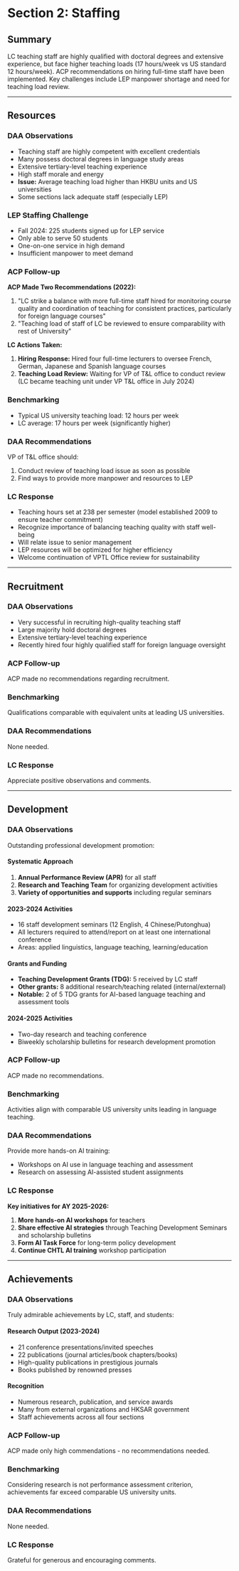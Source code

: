 # Section 2: Staffing

## Summary
LC teaching staff are highly qualified with doctoral degrees and extensive experience, but face higher teaching loads (17 hours/week vs US standard 12 hours/week). ACP recommendations on hiring full-time staff have been implemented. Key challenges include LEP manpower shortage and need for teaching load review.

---

## Resources

### DAA Observations
- Teaching staff are highly competent with excellent credentials
- Many possess doctoral degrees in language study areas
- Extensive tertiary-level teaching experience
- High staff morale and energy
- **Issue:** Average teaching load higher than HKBU units and US universities
- Some sections lack adequate staff (especially LEP)

### LEP Staffing Challenge
- Fall 2024: 225 students signed up for LEP service
- Only able to serve 50 students
- One-on-one service in high demand
- Insufficient manpower to meet demand

### ACP Follow-up
**ACP Made Two Recommendations (2022):**
1. "LC strike a balance with more full-time staff hired for monitoring course quality and coordination of teaching for consistent practices, particularly for foreign language courses"
2. "Teaching load of staff of LC be reviewed to ensure comparability with rest of University"

**LC Actions Taken:**
1. **Hiring Response:** Hired four full-time lecturers to oversee French, German, Japanese and Spanish language courses
2. **Teaching Load Review:** Waiting for VP of T&L office to conduct review (LC became teaching unit under VP T&L office in July 2024)

### Benchmarking
- Typical US university teaching load: 12 hours per week
- LC average: 17 hours per week (significantly higher)

### DAA Recommendations
VP of T&L office should:
1. Conduct review of teaching load issue as soon as possible
2. Find ways to provide more manpower and resources to LEP

### LC Response
- Teaching hours set at 238 per semester (model established 2009 to ensure teacher commitment)
- Recognize importance of balancing teaching quality with staff well-being
- Will relate issue to senior management
- LEP resources will be optimized for higher efficiency
- Welcome continuation of VPTL Office review for sustainability

---

## Recruitment

### DAA Observations
- Very successful in recruiting high-quality teaching staff
- Large majority hold doctoral degrees
- Extensive tertiary-level teaching experience
- Recently hired four highly qualified staff for foreign language oversight

### ACP Follow-up
ACP made no recommendations regarding recruitment.

### Benchmarking
Qualifications comparable with equivalent units at leading US universities.

### DAA Recommendations
None needed.

### LC Response
Appreciate positive observations and comments.

---

## Development

### DAA Observations
Outstanding professional development promotion:

#### Systematic Approach
1. **Annual Performance Review (APR)** for all staff
2. **Research and Teaching Team** for organizing development activities
3. **Variety of opportunities and supports** including regular seminars

#### 2023-2024 Activities
- 16 staff development seminars (12 English, 4 Chinese/Putonghua)
- All lecturers required to attend/report on at least one international conference
- Areas: applied linguistics, language teaching, learning/education

#### Grants and Funding
- **Teaching Development Grants (TDG):** 5 received by LC staff
- **Other grants:** 8 additional research/teaching related (internal/external)
- **Notable:** 2 of 5 TDG grants for AI-based language teaching and assessment tools

#### 2024-2025 Activities
- Two-day research and teaching conference
- Biweekly scholarship bulletins for research development promotion

### ACP Follow-up
ACP made no recommendations.

### Benchmarking
Activities align with comparable US university units leading in language teaching.

### DAA Recommendations
Provide more hands-on AI training:
- Workshops on AI use in language teaching and assessment
- Research on assessing AI-assisted student assignments

### LC Response
**Key initiatives for AY 2025-2026:**
1. **More hands-on AI workshops** for teachers
2. **Share effective AI strategies** through Teaching Development Seminars and scholarship bulletins
3. **Form AI Task Force** for long-term policy development
4. **Continue CHTL AI training** workshop participation

---

## Achievements

### DAA Observations
Truly admirable achievements by LC, staff, and students:

#### Research Output (2023-2024)
- 21 conference presentations/invited speeches
- 22 publications (journal articles/book chapters/books)
- High-quality publications in prestigious journals
- Books published by renowned presses

#### Recognition
- Numerous research, publication, and service awards
- Many from external organizations and HKSAR government
- Staff achievements across all four sections

### ACP Follow-up
ACP made only high commendations - no recommendations needed.

### Benchmarking
Considering research is not performance assessment criterion, achievements far exceed comparable US university units.

### DAA Recommendations
None needed.

### LC Response
Grateful for generous and encouraging comments.
